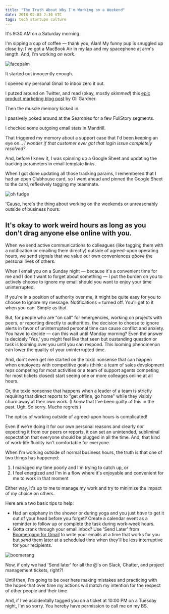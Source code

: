 ```yaml
---
title: "The Truth About Why I'm Working on a Weekend"
date: 2018-02-03 2:30 UTC
tags: tech startups culture
---
```


It's 9:30 AM on a Saturday morning. 

I'm sipping a cup of coffee — thank you, Alan! My funny pup is snuggled up close by. I've got a MacBook Air in my lap and my spacephone at arm's length. And, I'm working _on work_.

![facepalm](/img/alice.gif)

It started out innocently enough.

I opened my personal Gmail to inbox zero it out.

I putzed around on Twitter, and read (okay, mostly _skimmed_) this [epic product marketing blog post](https://unbounce.com/product-marketing/product-awareness-data-and-lessons-learned/) by Oli Gardner. 

Then the muscle memory kicked in.

I passively poked around at the Searchies for a few FullStory segments.

I checked some outgoing email stats in Mandrill.

That triggered my memory about a support case that I'd been keeping an eye on... _I wonder if that customer ever got that login issue completely resolved?_

And, before I knew it, I was spinning up a Google Sheet and updating the tracking parameters in email template links.

When I got done updating all those tracking params, I remembered that I had an open Clubhouse card, so I went ahead and pinned the Google Sheet to the card, reflexively tagging my teammate.

![oh fudge](/img/fudge.webp)

'Cause, here's the thing about working on the weekends or unreasonably outside of business hours:

## It's okay to work weird hours as long as you don't drag anyone else online with you.

When we send active communications to colleagues (like tagging them with a notification or emailing them directly) outside of agreed-upon operating hours, we send signals that we value our own conveniences _above_ the personal lives of others. 

When I email you on a Sunday night — because it's a convenient time for me and I don't want to forget about something — I put the burden on you to actively choose to ignore my email should you want to enjoy your time uninterrupted. 

If you're in a position of authority over me, it might be quite easy for you to choose to ignore my message. Notifications = turned off. You'll get to it when you can. Simple as that. 

But, for people who are "on call" for emergencies, working on projects with peers, or reporting directly to authorities, the decision to choose to ignore alerts in favor of uninterrupted personal time can cause conflict and anxiety. You have to decide — can this wait until Monday morning? Even the answer is decidely 'Yes,' you might feel like that seen but oustanding question or task is looming over you until you can respond. This looming phenomenon can lower the quality of your uninterrupted time.

And, don't even get me started on the toxic nonsense that can happen when employees with competitive goals (think: a team of sales development reps competing for most activities or a team of support agents competing for most tickets closed) start seeing one or more colleages online at all hours.

Or, the toxic nonsense that happens when a leader of a team is strictly requiring that direct reports to "get offline, go home" while they visibly churn away at their own work. (I _know_ that I've been guilty of this in the past. Ugh. So sorry. Mucho regrets.)

The optics of working outside of agreed-upon hours is complicated! 

Even if we're doing it for our own personal reasons and clearly _not_ expecting it from our peers or reports, it can set an unintended, subliminal expectation that everyone should be plugged in all the time. And, that kind of work-life fluidity isn't comfortable for everyone.

When I'm working outside of normal business hours, the truth is that one of two things has happened:

1. I managed my time poorly and I'm trying to catch up, or
2. I feel energized and I'm in a flow where it's enjoyable and convenient for me to work in that moment

Either way, it's up to me to manage my work and try to minimize the impact of my choice on others. 

Here are a two basic tips to help:

* Had an epiphany in the shower or during yoga and you just _have_ to get it out of your head before you forget? Create a calendar event as a reminder to follow up or complete the task during work-week hours.
* Gotta crank through your email inbox? Use 'Send Later' from [Boomergang for Gmail](https://www.boomeranggmail.com/) to write your emails at a time that works for you but _send_ them later at a scheduled time when they'll be less interruptive for your recipients.

![boomerang](/img/boomerangSendLater.png)

Now, if only we had 'Send later' for all the @'s on Slack, Chatter, and project management tickets, right?!

Until then, I'm going to be over here making mistakes and practicing with the hopes that over time my actions will match my intention for the respect of other people and their time. 

And, if I've accidentally tagged you on a ticket at 10:00 PM on a Tuesday night, I'm so sorry. You hereby have permission to call me on my BS.